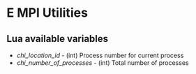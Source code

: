 # E MPI Utilities

## Lua available variables

- *chi_location_id* - (int) Process number for current process
- *chi_number_of_processes* - (int) Total number of processes
